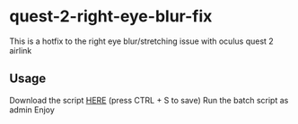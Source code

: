 # quest-2-right-eye-blur-fix
This is a hotfix to the right eye blur/stretching issue with oculus quest 2 airlink

## Usage
Download the script [HERE](https://raw.githubusercontent.com/Duchy12/quest-2-right-eye-blur-fix/main/FixBlur.bat) (press CTRL + S to save)
Run the batch script as admin
Enjoy